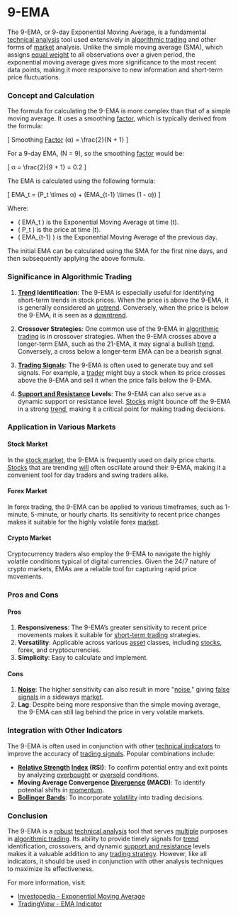 # 9-EMA

The 9-EMA, or 9-day Exponential Moving Average, is a fundamental [technical analysis](../t/technical_analysis.md) tool used extensively in [algorithmic trading](../a/algorithmic_trading.md) and other forms of [market](../m/market.md) analysis. Unlike the simple moving average (SMA), which assigns [equal weight](../e/equal_weight.md) to all observations over a given period, the exponential moving average gives more significance to the most recent data points, making it more responsive to new information and short-term price fluctuations.

### Concept and Calculation

The formula for calculating the 9-EMA is more complex than that of a simple moving average. It uses a smoothing [factor](../f/factor.md), which is typically derived from the formula:

\[ Smoothing [Factor](../f/factor.md) (α) = \frac{2}{N + 1} \]

For a 9-day EMA, \(N = 9\), so the smoothing [factor](../f/factor.md) would be:

\[ α = \frac{2}{9 + 1} = 0.2 \]

The EMA is calculated using the following formula:

\[ EMA_t = (P_t \times α) + (EMA_{t-1} \times (1 - α)) \]

Where:
- \( EMA_t \) is the Exponential Moving Average at time \(t\).
- \( P_t \) is the price at time \(t\).
- \( EMA_{t-1} \) is the Exponential Moving Average of the previous day.

The initial EMA can be calculated using the SMA for the first nine days, and then subsequently applying the above formula.

### Significance in Algorithmic Trading

1. **[Trend](../t/trend.md) Identification**: The 9-EMA is especially useful for identifying short-term trends in stock prices. When the price is above the 9-EMA, it is generally considered an [uptrend](../u/uptrend.md). Conversely, when the price is below the 9-EMA, it is seen as a [downtrend](../d/downtrend.md).

2. **Crossover Strategies**: One common use of the 9-EMA in [algorithmic trading](../a/algorithmic_trading.md) is in crossover strategies. When the 9-EMA crosses above a longer-term EMA, such as the 21-EMA, it may signal a bullish [trend](../t/trend.md). Conversely, a cross below a longer-term EMA can be a bearish signal.

3. **[Trading Signals](../t/trading_signals.md)**: The 9-EMA is often used to generate buy and sell signals. For example, a [trader](../t/trader.md) might buy a stock when its price crosses above the 9-EMA and sell it when the price falls below the 9-EMA.

4. **[Support and Resistance](../s/support_and_resistance.md) Levels**: The 9-EMA can also serve as a dynamic support or resistance level. [Stocks](../s/stock.md) might bounce off the 9-EMA in a strong [trend](../t/trend.md), making it a critical point for making trading decisions.

### Application in Various Markets

#### Stock Market

In the [stock market](../s/stock_market.md), the 9-EMA is frequently used on daily price charts. [Stocks](../s/stock.md) that are trending [will](../w/will.md) often oscillate around their 9-EMA, making it a convenient tool for day traders and swing traders alike.

#### Forex Market

In forex trading, the 9-EMA can be applied to various timeframes, such as 1-minute, 5-minute, or hourly charts. Its sensitivity to recent price changes makes it suitable for the highly volatile forex [market](../m/market.md).

#### Crypto Market

Cryptocurrency traders also employ the 9-EMA to navigate the highly volatile conditions typical of digital currencies. Given the 24/7 nature of crypto markets, EMAs are a reliable tool for capturing rapid price movements.

### Pros and Cons

#### Pros

1. **Responsiveness**: The 9-EMA’s greater sensitivity to recent price movements makes it suitable for [short-term trading](../s/short-term_trading.md) strategies.
2. **Versatility**: Applicable across various [asset](../a/asset.md) classes, including [stocks](../s/stock.md), forex, and cryptocurrencies.
3. **Simplicity**: Easy to calculate and implement.

#### Cons

1. **[Noise](../n/noise.md)**: The higher sensitivity can also result in more "[noise](../n/noise.md)," giving [false signals](../f/false_signals_in_trading.md) in a sideways [market](../m/market.md).
2. **Lag**: Despite being more responsive than the simple moving average, the 9-EMA can still lag behind the price in very volatile markets.

### Integration with Other Indicators

The 9-EMA is often used in conjunction with other [technical indicators](../t/technical_indicators.md) to improve the accuracy of [trading signals](../t/trading_signals.md). Popular combinations include:

- **[Relative Strength](../r/relative_strength.md) [Index](../i/index.md) (RSI)**: To confirm potential entry and exit points by analyzing [overbought](../o/overbought.md) or [oversold](../o/oversold.md) conditions.
- **Moving Average Convergence [Divergence](../d/divergence.md) (MACD)**: To identify potential shifts in [momentum](../m/momentum.md).
- **[Bollinger Bands](../b/bollinger_bands.md)**: To incorporate [volatility](../v/volatility.md) into trading decisions.

### Conclusion

The 9-EMA is a [robust](../r/robust.md) [technical analysis](../t/technical_analysis.md) tool that serves [multiple](../m/multiple.md) purposes in [algorithmic trading](../a/algorithmic_trading.md). Its ability to provide timely signals for [trend](../t/trend.md) identification, crossovers, and dynamic [support and resistance](../s/support_and_resistance.md) levels makes it a valuable addition to any [trading strategy](../t/trading_strategy.md). However, like all indicators, it should be used in conjunction with other analysis techniques to maximize its effectiveness.

For more information, visit:
- [Investopedia - Exponential Moving Average](https://www.investopedia.com/terms/e/ema.asp)
- [TradingView - EMA Indicator](https://www.tradingview.com/wiki/Exponential_Moving_Average_(EMA))